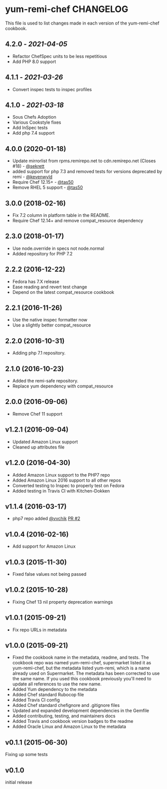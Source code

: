 # yum-remi-chef CHANGELOG

This file is used to list changes made in each version of the yum-remi-chef  cookbook.

## 4.2.0 - *2021-04-05*

- Refactor ChefSpec units to be less repetitious
- Add PHP 8.0 support

## 4.1.1 - *2021-03-26*

- Convert inspec tests to inspec profiles

## 4.1.0 - *2021-03-18*

- Sous Chefs Adoption
- Various Cookstyle fixes
- Add InSpec tests
- Add php 7.4 support

## 4.0.0 (2020-01-18)

- Update mirrorlist from rpms.remirepo.net to cdn.remirepo.net (Closes #18) - [@sekrett](https://github.com/sekrett)
- added support for php 7.3 and removed tests for versions deprecated by remi - [@kevenwyld](https://github.com/kevenwyld)
- Require Chef 12.15+ - [@tas50](https://github.com/tas50)
- Remove RHEL 5 support - [@tas50](https://github.com/tas50)

## 3.0.0 (2018-02-16)

- Fix 7.2 column in platform table in the README.
- Require Chef 12.14+ and remove compat_resource dependency

## 2.3.0 (2018-01-17)

- Use node.override in specs not node.normal
- Added repository for PHP 7.2

## 2.2.2 (2016-12-22)

- Fedora has 7.X release
- Ease reading and revert test change
- Depend on the latest compat_resource cookbook

## 2.2.1 (2016-11-26)

- Use the native inspec formatter now
- Use a slightly better compat_resource

## 2.2.0 (2016-10-31)

- Adding php 7.1 repository.

## 2.1.0 (2016-10-23)

- Added the remi-safe repository.
- Replace yum dependency with compat_resource

## 2.0.0 (2016-09-06)

- Remove Chef 11 support

## v1.2.1 (2016-09-04)

- Updated Amazon Linux support
- Cleaned up attributes file

## v1.2.0 (2016-04-30)

- Added Amazon Linux support to the PHP7 repo
- Added Amazon Linux 2016 support to all other repos
- Converted testing to Inspec to properly test on Fedora
- Added testing in Travis CI with Kitchen-Dokken

## v1.1.4 (2016-03-17)

- php7 repo added [@vvchik](https://github.com/vvchik) [PR #2](https://github.com/chef-cookbooks/yum-remi-chef/pull/2)

## v1.0.4 (2016-02-16)

- Add support for Amazon Linux

## v1.0.3 (2015-11-30)

- Fixed false values not being passed

## v1.0.2 (2015-10-28)

- Fixing Chef 13 nil property deprecation warnings

## v1.0.1 (2015-09-21)

- Fix repo URLs in metadata

## v1.0.0 (2015-09-21)

- Fixed the cookbook name in the metadata, readme, and tests. The cookbook repo was named yum-remi-chef, supermarket listed it as yum-remi-chef, but the metadata listed yum-remi, which is a name already used on Supermarket. The metadata has been corrected to use the same name. If you used this cookbook previously you'll need to update all references to use the new name.
- Added Yum dependency to the metadata
- Added Chef standard Rubocop file
- Added Travis CI config
- Added Chef standard chefignore and .gitignore files
- Updated and expanded development dependencies in the Gemfile
- Added contributing, testing, and maintainers docs
- Added Travis and cookbook version badges to the readme
- Added Oracle Linux and Amazon Linux to the metadata

## v0.1.1 (2015-06-30)

Fixing up some tests

## v0.1.0

initial release
